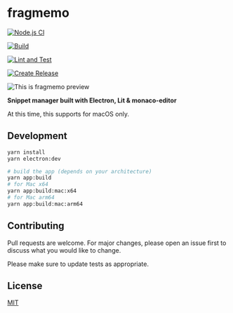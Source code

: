 # fragmemo

[![Node.js CI](https://github.com/noriyotcp/fragmemo/actions/workflows/node.js.yml/badge.svg?branch=main)](https://github.com/noriyotcp/fragmemo/actions/workflows/node.js.yml)

[![Build](https://github.com/noriyotcp/fragmemo/actions/workflows/build.yml/badge.svg)](https://github.com/noriyotcp/fragmemo/actions/workflows/build.yml)

[![Lint and Test](https://github.com/noriyotcp/fragmemo/actions/workflows/lint-and-test.yml/badge.svg)](https://github.com/noriyotcp/fragmemo/actions/workflows/lint-and-test.yml)

[![Create Release](https://github.com/noriyotcp/fragmemo/actions/workflows/create-release.yml/badge.svg)](https://github.com/noriyotcp/fragmemo/actions/workflows/create-release.yml)

![This is fragmemo preview](https://user-images.githubusercontent.com/5820754/175816035-d74ce678-51f4-4257-bfa2-5285b3ab5c3a.png)

**Snippet manager built with Electron, Lit & monaco-editor**

At this time, this supports for macOS only.

## Development

```sh
yarn install
yarn electron:dev

# build the app (depends on your architecture)
yarn app:build
# for Mac x64
yarn app:build:mac:x64
# for Mac arm64
yarn app:build:mac:arm64
```

## Contributing

Pull requests are welcome. For major changes, please open an issue first to discuss what you would like to change.

Please make sure to update tests as appropriate.

## License

[MIT](https://choosealicense.com/licenses/mit/)

